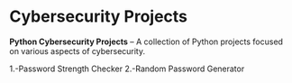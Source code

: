 
# Cybersecurity Projects

**Python Cybersecurity Projects** – A collection of Python projects focused on various aspects of cybersecurity. 

1.-Password Strength Checker
2.-Random Password Generator

